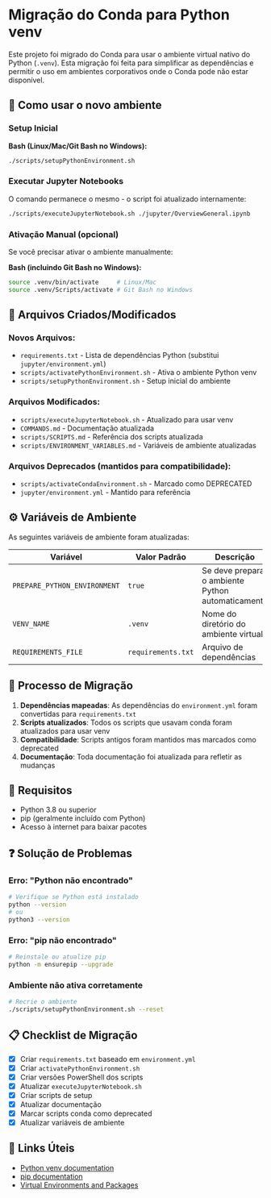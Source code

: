 # Migração do Conda para Python venv

Este projeto foi migrado do Conda para usar o ambiente virtual nativo do Python (`.venv`). Esta migração foi feita para simplificar as dependências e permitir o uso em ambientes corporativos onde o Conda pode não estar disponível.

## 🚀 Como usar o novo ambiente

### Setup Inicial

**Bash (Linux/Mac/Git Bash no Windows):**
```bash
./scripts/setupPythonEnvironment.sh
```

### Executar Jupyter Notebooks

O comando permanece o mesmo - o script foi atualizado internamente:

```bash
./scripts/executeJupyterNotebook.sh ./jupyter/OverviewGeneral.ipynb
```

### Ativação Manual (opcional)

Se você precisar ativar o ambiente manualmente:

**Bash (incluindo Git Bash no Windows):**
```bash
source .venv/bin/activate     # Linux/Mac
source .venv/Scripts/activate # Git Bash no Windows
```

## 📁 Arquivos Criados/Modificados

### Novos Arquivos:
- `requirements.txt` - Lista de dependências Python (substitui `jupyter/environment.yml`)
- `scripts/activatePythonEnvironment.sh` - Ativa o ambiente Python venv
- `scripts/setupPythonEnvironment.sh` - Setup inicial do ambiente

### Arquivos Modificados:
- `scripts/executeJupyterNotebook.sh` - Atualizado para usar venv
- `COMMANDS.md` - Documentação atualizada
- `scripts/SCRIPTS.md` - Referência dos scripts atualizada
- `scripts/ENVIRONMENT_VARIABLES.md` - Variáveis de ambiente atualizadas

### Arquivos Deprecados (mantidos para compatibilidade):
- `scripts/activateCondaEnvironment.sh` - Marcado como DEPRECATED
- `jupyter/environment.yml` - Mantido para referência

## ⚙️ Variáveis de Ambiente

As seguintes variáveis de ambiente foram atualizadas:

| Variável | Valor Padrão | Descrição |
|----------|--------------|-----------|
| `PREPARE_PYTHON_ENVIRONMENT` | `true` | Se deve preparar o ambiente Python automaticamente |
| `VENV_NAME` | `.venv` | Nome do diretório do ambiente virtual |
| `REQUIREMENTS_FILE` | `requirements.txt` | Arquivo de dependências |

## 🔄 Processo de Migração

1. **Dependências mapeadas**: As dependências do `environment.yml` foram convertidas para `requirements.txt`
2. **Scripts atualizados**: Todos os scripts que usavam conda foram atualizados para usar venv
3. **Compatibilidade**: Scripts antigos foram mantidos mas marcados como deprecated
4. **Documentação**: Toda documentação foi atualizada para refletir as mudanças

## 🐍 Requisitos

- Python 3.8 ou superior
- pip (geralmente incluído com Python)
- Acesso à internet para baixar pacotes

## ❓ Solução de Problemas

### Erro: "Python não encontrado"
```bash
# Verifique se Python está instalado
python --version
# ou
python3 --version
```

### Erro: "pip não encontrado"
```bash
# Reinstale ou atualize pip
python -m ensurepip --upgrade
```

### Ambiente não ativa corretamente
```bash
# Recrie o ambiente
./scripts/setupPythonEnvironment.sh --reset
```

## 📋 Checklist de Migração

- [x] Criar `requirements.txt` baseado em `environment.yml`
- [x] Criar `activatePythonEnvironment.sh`
- [x] Criar versões PowerShell dos scripts
- [x] Atualizar `executeJupyterNotebook.sh`
- [x] Criar scripts de setup
- [x] Atualizar documentação
- [x] Marcar scripts conda como deprecated
- [x] Atualizar variáveis de ambiente

## 🔗 Links Úteis

- [Python venv documentation](https://docs.python.org/3/library/venv.html)
- [pip documentation](https://pip.pypa.io/en/stable/)
- [Virtual Environments and Packages](https://docs.python.org/3/tutorial/venv.html)
